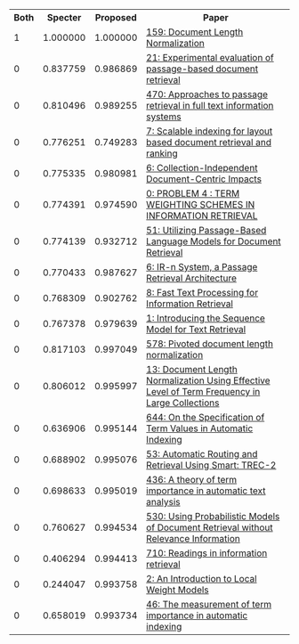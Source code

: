 <html><table><tr>
<th>Both</th>
<th>Specter</th>
<th>Proposed</th>
<th>Paper</th>
</tr>
<tr>
<td>1</td>
<td>1.000000</td>
<td>1.000000</td>
<td><a href="https://www.semanticscholar.org/paper/d4a871356f01fdbf0df6c687fc7dcc5de195b9e0">159: Document Length Normalization</a></td>
</tr>
<tr>
<td>0</td>
<td>0.837759</td>
<td>0.986869</td>
<td><a href="https://www.semanticscholar.org/paper/33a51ee10e626064536b2c45f7ffb88b1f9dff59">21: Experimental evaluation of passage-based document retrieval</a></td>
</tr>
<tr>
<td>0</td>
<td>0.810496</td>
<td>0.989255</td>
<td><a href="https://www.semanticscholar.org/paper/18b36625c0be4f1a5f598478adf5c02937af3f72">470: Approaches to passage retrieval in full text information systems</a></td>
</tr>
<tr>
<td>0</td>
<td>0.776251</td>
<td>0.749283</td>
<td><a href="https://www.semanticscholar.org/paper/c8420fb382d52316ff3ddafcdfd5b07e5e24dc4e">7: Scalable indexing for layout based document retrieval and ranking</a></td>
</tr>
<tr>
<td>0</td>
<td>0.775335</td>
<td>0.980981</td>
<td><a href="https://www.semanticscholar.org/paper/1779d097851fdbbe1b3c5fe182ddab43bc4c136c">6: Collection-Independent Document-Centric Impacts</a></td>
</tr>
<tr>
<td>0</td>
<td>0.774391</td>
<td>0.974590</td>
<td><a href="https://www.semanticscholar.org/paper/22cc70962f2111c60b3f1735b671888116cc7fa6">0: PROBLEM 4 : TERM WEIGHTING SCHEMES IN INFORMATION RETRIEVAL</a></td>
</tr>
<tr>
<td>0</td>
<td>0.774139</td>
<td>0.932712</td>
<td><a href="https://www.semanticscholar.org/paper/0a616ae5e04499f6aceeb637bb4d2cd78e4e678b">51: Utilizing Passage-Based Language Models for Document Retrieval</a></td>
</tr>
<tr>
<td>0</td>
<td>0.770433</td>
<td>0.987627</td>
<td><a href="https://www.semanticscholar.org/paper/0019c06523d37ab872a559fffc4f3c5acb2f8f42">6: IR-n System, a Passage Retrieval Architecture</a></td>
</tr>
<tr>
<td>0</td>
<td>0.768309</td>
<td>0.902762</td>
<td><a href="https://www.semanticscholar.org/paper/1179a7339d737312d15cf7dbc13cc1e29acedfbb">8: Fast Text Processing for Information Retrieval</a></td>
</tr>
<tr>
<td>0</td>
<td>0.767378</td>
<td>0.979639</td>
<td><a href="https://www.semanticscholar.org/paper/a2e17db3c9b655b7d7b9e361c3fae698193f6862">1: Introducing the Sequence Model for Text Retrieval</a></td>
</tr>
<tr>
<td>0</td>
<td>0.817103</td>
<td>0.997049</td>
<td><a href="https://www.semanticscholar.org/paper/2dea7a926fa54decb993d3c23e0140f45e15c4d8">578: Pivoted document length normalization</a></td>
</tr>
<tr>
<td>0</td>
<td>0.806012</td>
<td>0.995997</td>
<td><a href="https://www.semanticscholar.org/paper/bc826cf2438a847539b27a12d3ae39684b682879">13: Document Length Normalization Using Effective Level of Term Frequency in Large Collections</a></td>
</tr>
<tr>
<td>0</td>
<td>0.636906</td>
<td>0.995144</td>
<td><a href="https://www.semanticscholar.org/paper/c7fd9037b571862246e366189f1fc1c58fe0dd9c">644: On the Specification of Term Values in Automatic Indexing</a></td>
</tr>
<tr>
<td>0</td>
<td>0.688902</td>
<td>0.995076</td>
<td><a href="https://www.semanticscholar.org/paper/f20e2d9b5f8db0b6ae37c9646aeda6a79f35e7eb">53: Automatic Routing and Retrieval Using Smart: TREC-2</a></td>
</tr>
<tr>
<td>0</td>
<td>0.698633</td>
<td>0.995019</td>
<td><a href="https://www.semanticscholar.org/paper/e8e8f5e40c4c40223cb7deffbfc9a22493c7c18e">436: A theory of term importance in automatic text analysis</a></td>
</tr>
<tr>
<td>0</td>
<td>0.760627</td>
<td>0.994534</td>
<td><a href="https://www.semanticscholar.org/paper/036b631a2ecd1781f348231a0a2b123a52a31357">530: Using Probabilistic Models of Document Retrieval without Relevance Information</a></td>
</tr>
<tr>
<td>0</td>
<td>0.406294</td>
<td>0.994413</td>
<td><a href="https://www.semanticscholar.org/paper/80688d9152645cb59cdd8c685ee2301f5245c9a4">710: Readings in information retrieval</a></td>
</tr>
<tr>
<td>0</td>
<td>0.244047</td>
<td>0.993758</td>
<td><a href="https://www.semanticscholar.org/paper/4add3a6717ab1231dd961af49e9bd0af503fc95a">2: An Introduction to Local Weight Models</a></td>
</tr>
<tr>
<td>0</td>
<td>0.658019</td>
<td>0.993734</td>
<td><a href="https://www.semanticscholar.org/paper/7c0b2309a2c3352f7554bcc5ae0e135c8c1fd453">46: The measurement of term importance in automatic indexing</a></td>
</tr>
</table></html>
